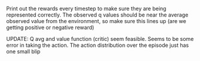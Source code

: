 Print out the rewards every timestep to make sure they are being represented correctly. The observed q values should be near the average observed value from the environment, so make sure this lines up (are we getting positive or negative reward)

UPDATE: Q avg and value function (critic) seem feasible. Seems to be some error in taking the action. The action distribution over the episode just has one small blip
